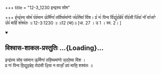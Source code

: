 +++
title = "12-3_1230 इन्द्रस्य सोम"

+++
इ꣡न्द्र꣢स्य सोम꣣ प꣡व꣢मान ऊ꣣र्मि꣡णा꣢ तवि꣣ष्य꣡मा꣢णो ज꣣ठ꣢रे꣣ष्वा꣡ वि꣢श। प्र꣡ नः꣢ पिन्व वि꣣द्यु꣢द꣣भ्रे꣢व꣣ रो꣡द꣢सी धि꣣या꣢ नो꣣ वा꣢जा꣣ꣳ उ꣡प꣢ माहि꣣ श꣡श्व꣢तः ॥ 12-3:1230 ॥ ॥12 (चा)॥ [धा. 27 । उ 1 । स्व. 2। ]

<div class="js_include" newlevelforh1="2" title="विश्वास-शाकल-प्रस्तुतिः" unfilled url="/vedAH_Rk/shAkalam/saMhitA/vishvAsa-prastutiH/09/076/03_indrasya_soma.md">
<details open><summary><h2>विश्वास-शाकल-प्रस्तुतिः ...{Loading}...</h2></summary>


इन्द्र॑स्य सोम॒ पव॑मान ऊ॒र्मिणा॑ तवि॒ष्यमा॑णो ज॒ठरे॒ष्वा वि॑श ।  
प्र णः॑ पिन्व वि॒द्युद॒भ्रेव॒ रोद॑सी धि॒या न वाजाँ॒ उप॑ मासि॒ शश्व॑तः ॥

</details>
</div>